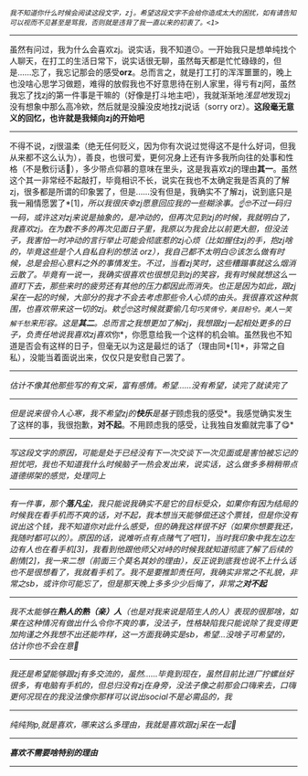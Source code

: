 *`我不知道你什么时候会阅读这段文字，zj。希望这段文字不会给你造成太大的困扰，如有请告知可以视而不见甚至是骂我，否则就是违背了我一直以来的初衷了。<1>`*

---

虽然有问过，我为什么会喜欢zj。说实话，我不知道😗。一开始我只是想单纯找个人聊天，在打工的生活日常下，说实话很无聊，虽然每天都是忙忙碌碌的，但是......忘了，我忘记那会的感受**orz**。总而言之，就是打工打的浑浑噩噩的，晚上也没啥心思学习做题，难得的放假我也不好意思待在别人家里，得亏有zj阿，虽然我忘了找zj的第一件事是干嘛的（好像是打斗地主吧），我就渐渐地*浅显地*发现zj没有想象中那么高冷欸，然后就是没臊没皮地找zj说话（sorry orz）。**这段毫无意义的回忆，也许就是我倾向zj的开始吧**

---

 不得不说，zj很温柔（绝无任何贬义，因为你有次说过觉得这不是什么好词，但我从来都不这么认为），善良，也很可爱，更何况身上还有许多我所向往的处事和性格（不是敷衍话😤），多少带点仰慕的意味在里头，这是我喜欢zj的理由**其一**。虽然这个其一非常经不起敲打，毕竟相识不长，说实在我也不太确定我是否真的了解zj，很多都是所谓的印象罢了，但是......没有但是，我确实不了解zj，说到底只是我一厢情愿罢了*[1]*，所以我很庆幸zj愿意回应我的一些糊涂事。☝️🤓不过一码归一码，或许这对zj来说是抽象的，是冲动的，但再次见到zj的时候，我就明白了，我喜欢zj。在为数不多的再次见面日子里，我原以为我会比以前更大胆，但没法子，我害怕一时冲动的言行举止可能会彻底惹的zj心烦（比如握住zj的手，抱zj啥的，毕竟这些是个人自私自利的想法 orz），我自己都不太明白😣该怎么做有时候，总是会担心意料之外的事情发生。不过，当看zj笑时，这些糟蹋事就这么烟消云散了。毕竟有一说一，我确实很喜欢也很想见到zj的笑容，我有时候就想这么一直盯下去，那些来时的疲劳还有其他的压力都因此而消失。也正是因为如此，跟zj呆在一起的时候，大部分的我才不会去考虑那些令人心烦的由头。我很喜欢这种氛围，也喜欢带来这一切的zj。欸☝️🤓这时候就要偷几句`巧笑倩兮，美目盼兮。美人一笑解千愁`来形容。这是**其二**。总而言之我想更加了解zj，我想跟zj一起相处更多的日子，负责任地说我喜欢zj喜欢*你*，你愿意给我一个这样的机会嘛。虽然我也不知道是否会有这样的日子，但毫无以为这是最烂的话了（理由同*[1]*，非常之自私），没能当着面说出来，仅仅只是安慰自己罢了。

---

​    *估计不像其他那些写的有文采，富有感情。希望......没有希望，读完了就读完了*

---

​    *但是说来很令人心寒，我不希望zj的**快乐**是基于*顾虑我的感受*。我感觉确实发生了这样的事，我很抱歉，**对不起**。不用顾虑我的感受，让我独自发癫就完事了😋*

---


*写这段文字的原因，可能是处于已经没有下一次交谈下一次见面或是害怕被忘记的担忧吧，我也不知道我什么时候脑子一热会发出来，说实话，这么做多多稍稍带点道德绑架的感觉，处理同上*

---

​    *有一件事，那个**落凡尘**，我只能说我确实不是它的目标受众，如果你有因为结局的时候我在看手机而不爽的话，对不起，我本想当天能够偿还这个票钱，但是你没有说出这个钱，我不知道你对此什么感受，但的确我这样很不好（如果你想要我还，我随时都可以的）。原因的话，说难听点有点赌气了吧[1]，当时我印象中我左边左边有人也在看手机[3]，我看到他跟他师父对峙的时候我就知道彻底了解了后续的剧情[2]，我一来二想（前面三个莫名其妙的理由），反正说到底我也说不上什么话也不是很想看了，我就看手机了。我不是要推卸责任阿，我确实非常之不礼貌，非常之sb，或许你可能忘了，但是那天晚上多多少少后悔了，非常之**对不起***

---

​    *我不太能够在**熟人的熟（亲）人**（也是对我来说是陌生人的人）表现的很那啥，如果在这种情况有做出什么令你不爽的事，没法子，性格缺陷我只能说除了我变得更加拘谨之外我想不出还能咋样，这一方面我确实是sb，希望...没啥子可希望的，估计你也不会在意🫤*

---

*我还是希望能够跟zj有多交流的，虽然......毕竟到现在，虽然目前比进厂拧螺丝好很多，有电脑有手机的，但总归没有zj在身旁，没法子像之前那会口嗨来去，口嗨更何况现在的我没法像你那样可以说出social不是必需品的，我* 

---

*纯纯狗p,就是喜欢，哪来这么多理由，我就是喜欢跟zj呆在一起🫤*

---

***喜欢不需要啥特别的理由*** 

---
